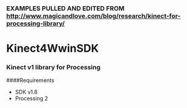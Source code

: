 ### EXAMPLES PULLED AND EDITED FROM http://www.magicandlove.com/blog/research/kinect-for-processing-library/

Kinect4WwinSDK
==========

### Kinect v1 library for Processing

####Requirements

- SDK v1.8
- Processing 2



